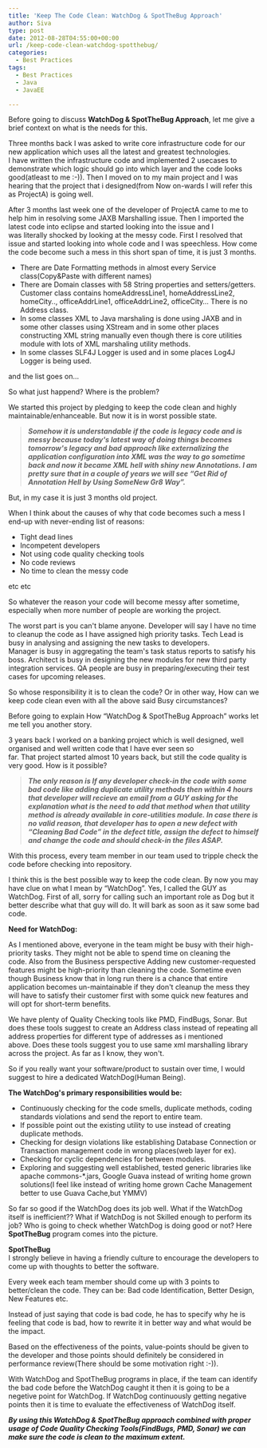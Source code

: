 ```yaml
---
title: 'Keep The Code Clean: WatchDog & SpotTheBug Approach'
author: Siva
type: post
date: 2012-08-28T04:55:00+00:00
url: /keep-code-clean-watchdog-spotthebug/
categories:
  - Best Practices
tags:
  - Best Practices
  - Java
  - JavaEE

---
```

Before going to discuss **WatchDog & SpotTheBug Approach**, let me give a brief context on what is the needs for this.

Three months back I was asked to write core infrastructure code for our new application which uses all the latest and greatest technologies.  
I have written the infrastructure code and implemented 2 usecases to demonstrate which logic should go into which layer and the code looks good(atleast to me :-)).&nbsp;Then I moved on to my main project and I was hearing that the project that i designed(from Now&nbsp;on-wards&nbsp;I will refer this as ProjectA) is going well.

After 3 months last week one of the developer of ProjectA came to me to help him in resolving some JAXB Marshalling issue. Then I imported the latest code into eclipse&nbsp;and started looking into the issue and I was&nbsp;literally&nbsp;shocked by looking at the messy code. First I resolved that issue and started looking into whole code and I was&nbsp;speechless.&nbsp;How come the code become such a mess in this short span of time, it is just 3 months.



  * There are Date Formatting methods in almost every Service class(Copy&Paste with different names)
  * There are Domain classes with 58 String properties and setters/getters. Customer class contains homeAddressLine1, homeAddressLine2, homeCity.., officeAddrLine1, officeAddrLine2, officeCity&#8230; There is no Address class.
  * In some classes XML to Java&nbsp;marshaling&nbsp;is done using JAXB and in some other classes using XStream and in some other places constructing XML string manually even though there is core utilities module with lots of XML&nbsp;marshaling&nbsp;utility methods.
  * In some classes SLF4J Logger is used and in some places Log4J Logger is being used.

and the list goes on&#8230;

So what just happend? Where is the problem?

We started this project by pledging to keep the code clean and highly maintainable/enhanceable. But now it is in worst possible state.

> **_Somehow it is understandable if the code is legacy code and is messy&nbsp;because&nbsp;today's latest way of doing things becomes tomorrow's legacy and bad approach like externalizing the application configuration into XML was the way to go sometime back and now it became XML hell with shiny new Annotations.&nbsp;I am pretty sure that in a&nbsp;couple&nbsp;of years we will see &#8220;Get Rid of Annotation Hell by Using SomeNew Gr8 Way&#8221;.&nbsp;_**

But, in my case it is just 3 months old project.

When I think about the causes of why that code becomes such a mess I end-up with never-ending list of reasons:

  *  Tight dead lines
  *  Incompetent developers
  *  Not using code quality checking tools
  *  No code reviews
  *  No time to clean the messy code

 etc etc  
   
So whatever the reason your code will become messy after sometime, especially when more number of people are working the project.

The worst part is you can't blame anyone. Developer will say I have no time to cleanup the code as I have assigned high priority tasks. Tech Lead is busy in analysing and assigning the new tasks to developers.  
Manager is busy in aggregating the team's task status reports to satisfy his boss. Architect is busy in designing the new modules for new third party integration services.&nbsp;QA people are busy in preparing/executing their test cases for upcoming releases.

So whose responsibility it is to clean the code? Or in other way, How can we keep code clean even with all the above said Busy circumstances?

Before going to explain How &#8220;WatchDog & SpotTheBug Approach&#8221; works let me tell you another story.

3 years back I worked on a banking project which is well designed, well organised and well written code that I have ever seen so far.&nbsp;That&nbsp;project&nbsp;started almost 10 years back, but still the code quality is very good. How is it possible?

> **_The only reason is If any developer check-in the code with some bad code like adding duplicate utility methods then within 4 hours that developer will recieve an email from a GUY asking for the explanation what is the need to add that method when that utility method is already available in core-utilities module.&nbsp;In case there is no valid reason, that developer has to open a new defect with &#8220;Cleaning Bad Code&#8221; in the defect title, assign the defect to himself and change the code and should check-in the files ASAP._**

With this process, every team member in our team used to tripple check the code before checking into repository.

I think this is the best possible way to keep the code clean. By now you may have clue on what I mean by &#8220;WatchDog&#8221;. Yes, I called the GUY as WatchDog.&nbsp;First of all, sorry for calling such an important role as Dog but it better describe what that guy will do. It will bark as soon as it saw some bad code.

**Need for WatchDog:**  

As I mentioned above, everyone in the team might be busy with their high-priority tasks. They might not be able to spend time on cleaning the code.&nbsp;Also from the Business perspective Adding new customer-requested features might be high-priority than cleaning the code.&nbsp;Sometime even though Business know that in long run there is a chance that entire application becomes un-maintainable if they don't cleanup the mess they will have to satisfy their customer first with some quick new features and will opt for short-term benefits.

We have plenty of Quality Checking tools like PMD, FindBugs, Sonar. But does these tools suggest to create an Address class instead of repeating all address properties for different type of addresses as i mentioned above.&nbsp;Does these tools suggest you to use same xml marshalling library across the project. As far as I know, they won't.

So if you really want your software/product to sustain over time, I would suggest to hire a dedicated WatchDog(Human Being).

**The WatchDog's primary responsibilities would be:**

  * Continuously&nbsp;checking for the code smells, duplicate methods, coding standards violations and send the report to entire team.
  * If possible point out the existing utility to use instead of creating duplicate methods.
  * Checking for design violations like establishing Database Connection or Transaction management code in wrong places(web layer for ex).
  * Checking for cyclic dependencies for between modules.
  * Exploring and suggesting well established, tested generic libraries like apache commons-*.jars, Google Guava instead of writing home grown solutions(I feel like instead of writing home grown Cache Management better to use Guava Cache,but YMMV)

So far so good if the WatchDog does its job well. What if the WatchDog itself is inefficient?? What if WatchDog is not Skilled enough to perform its job?&nbsp;Who is going to check whether WatchDog is doing good or not? Here **SpotTheBug** program comes into the picture.

**SpotTheBug**  
I strongly believe in having a friendly culture to encourage the developers to come up with thoughts to better the software.

Every week each team member should come up with 3 points to better/clean the code. They can be:&nbsp;Bad code Identification, Better Design, New Features etc.

Instead of just saying that code is bad code, he has to specify why he is feeling that code is bad, how to rewrite it in better way and what would be the impact.

Based on the effectiveness of the points, value-points should be given to the developer and those points should definitely be considered in performance review(There should be some motivation right :-)).  

With WatchDog and SpotTheBug programs in place, if the team can identify the bad code before the WatchDog caught it then it is going to be a negetive point for WatchDog.&nbsp;If WatchDog continuously getting negative points then it is time to evaluate the effectiveness of WatchDog itself.

**_By using this WatchDog & SpotTheBug approach combined with proper usage of Code Quality Checking Tools(FindBugs, PMD, Sonar) we can make sure the code is clean to the maximum extent._**

